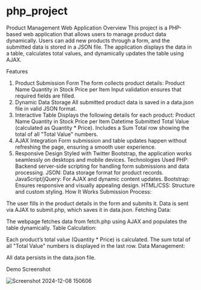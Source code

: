 # php_project
Product Management Web Application
Overview
This project is a PHP-based web application that allows users to manage product data dynamically. Users can add new products through a form, and the submitted data is stored in a JSON file. The application displays the data in a table, calculates total values, and dynamically updates the table using AJAX.

Features
1. Product Submission Form
The form collects product details:
Product Name
Quantity in Stock
Price per Item
Input validation ensures that required fields are filled.
2. Dynamic Data Storage
All submitted product data is saved in a data.json file in valid JSON format.
3. Interactive Table
Displays the following details for each product:
Product Name
Quantity in Stock
Price per Item
Datetime Submitted
Total Value (calculated as Quantity * Price).
Includes a Sum Total row showing the total of all "Total Value" numbers.
4. AJAX Integration
Form submission and table updates happen without refreshing the page, ensuring a smooth user experience.
5. Responsive Design
Styled with Twitter Bootstrap, the application works seamlessly on desktops and mobile devices.
Technologies Used
PHP: Backend server-side scripting for handling form submissions and data processing.
JSON: Data storage format for product records.
JavaScript/jQuery: For AJAX and dynamic content updates.
Bootstrap: Ensures responsive and visually appealing design.
HTML/CSS: Structure and custom styling.
How It Works
Submission Process:

The user fills in the product details in the form and submits it.
Data is sent via AJAX to submit.php, which saves it in data.json.
Fetching Data:

The webpage fetches data from fetch.php using AJAX and populates the table dynamically.
Table Calculation:

Each product’s total value (Quantity * Price) is calculated.
The sum total of all "Total Value" numbers is displayed in the last row.
Data Management:

All data persists in the data.json file.

Demo Screenshot





![Screenshot 2024-12-08 150606](https://github.com/user-attachments/assets/9dab3510-f702-411c-aded-5d0cb1694c3f)







